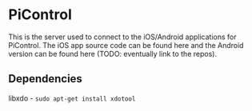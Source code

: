 # PiControl

This is the server used to connect to the iOS/Android applications for PiControl.
The iOS app source code can be found here and the Android version can be found here (TODO: eventually link to the repos).

## Dependencies
libxdo - `sudo apt-get install xdotool`
